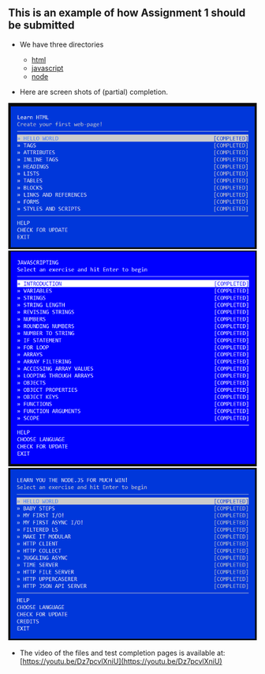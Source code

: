 ## This is an example of how Assignment 1 should be submitted

* We have three directories
  * [html](html)
  * [javascript](javascript)
  * [node](node)

* Here are screen shots of (partial) completion.

<img src="html/Completion.PNG" width="700">
<img src="javascript/Completion.PNG" width="700">
<img src="node/Completion.PNG" width="700">

* The video of the files and test completion pages is available at: [https://youtu.be/Dz7pcvlXniU](https://youtu.be/Dz7pcvlXniU)
